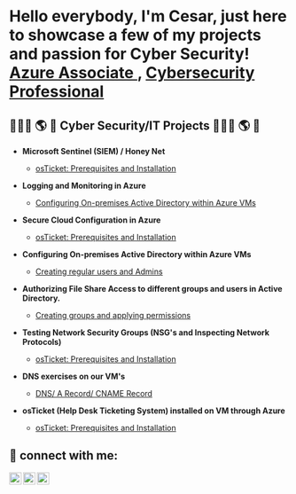 <h1> Hello everybody, I'm Cesar, just here to showcase a few of my projects and passion for Cyber Security! <br/><a href="https://github.com/cesarias">Azure Associate </a>, <a href="https://www.linkedin.com/in/cesar-arias-4b4859270/">Cybersecurity Professional</a>


<h2>👨🏻‍💻 🌎 🔐 Cyber Security/IT Projects 👨🏻‍💻 🌎 🔐 </h2>

- <b> Microsoft Sentinel (SIEM) / Honey Net </b>
  - [osTicket: Prerequisites and Installation](https://github.com/cesarias/os-ticket)
  
- <b> Logging and Monitoring in Azure </b>
  - [Configuring On-premises Active Directory within Azure VMs](https://github.com/cesarias/)
  
- <b> Secure Cloud Configuration in Azure </b>
  - [osTicket: Prerequisites and Installation](https://github.com/cesarias/)
  
- <b> Configuring On-premises Active Directory within Azure VMs </b>
  - [Creating regular users and Admins](https://github.com/cesarias/)
  
- <b> Authorizing File Share Access to different groups and users in Active Directory. </b>
  - [Creating groups and applying permissions ](https://github.com/cesarias/)
  
- <b> Testing Network Security Groups (NSG's and Inspecting Network Protocols) </b>
  - [osTicket: Prerequisites and Installation](https://github.com/cesarias/)
  
- <b> DNS exercises on our VM's </b>
  - [DNS/ A Record/ CNAME Record](https://github.com/cesarias/)
  
- <b> osTicket (Help Desk Ticketing System) installed on VM through Azure </b>
  - [osTicket: Prerequisites and Installation](https://github.com/cesarias/os-ticket)

<h2> 📲 connect with me:</h2>
  
[<img align="left" alt="Cesar | Twitter" width="22px" src="https://cdn.jsdelivr.net/npm/simple-icons@v3/icons/twitter.svg" />][twitter]
[<img align="left" alt="Cesar | LinkedIn" width="22px" src="https://cdn.jsdelivr.net/npm/simple-icons@v3/icons/linkedin.svg" />][linkedin]
[<img align="left" alt="Cesar | Instagram" width="22px" src="https://cdn.jsdelivr.net/npm/simple-icons@v3/icons/instagram.svg" />][instagram]

[twitter]: https://twitter.com/Josh
[instagram]: https://www.instagram.com/Josh
[linkedin]: https://linkedin.com/cesar-arias-4b4859270/
